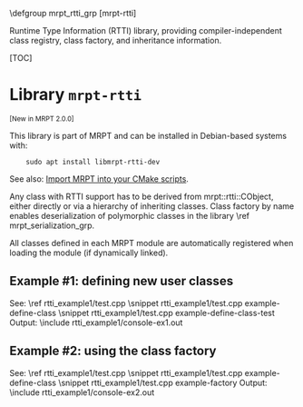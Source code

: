 \defgroup mrpt_rtti_grp [mrpt-rtti]

Runtime Type Information (RTTI) library, providing compiler-independent class
registry, class factory, and inheritance information.

[TOC]

# Library `mrpt-rtti`
<small> [New in MRPT 2.0.0] </small>

This library is part of MRPT and can be installed in Debian-based systems with:

		sudo apt install libmrpt-rtti-dev

See also: [Import MRPT into your CMake scripts](mrpt_from_cmake.html).

Any class with RTTI support has to be derived from mrpt::rtti::CObject, either
directly or via a hierarchy of inheriting classes.
Class factory by name enables deserialization of polymorphic classes in the
library \ref mrpt_serialization_grp.

All classes defined in each MRPT module are automatically registered when
loading the module (if dynamically linked).

## Example #1: defining new user classes

See: \ref rtti_example1/test.cpp
\snippet rtti_example1/test.cpp example-define-class
\snippet rtti_example1/test.cpp example-define-class-test
Output:
\include rtti_example1/console-ex1.out

## Example #2: using the class factory

See: \ref rtti_example1/test.cpp
\snippet rtti_example1/test.cpp example-define-class
\snippet rtti_example1/test.cpp example-factory
Output:
\include rtti_example1/console-ex2.out

